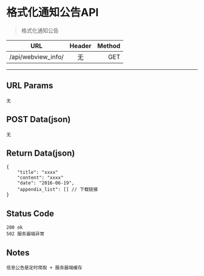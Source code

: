 # 格式化通知公告API

> 格式化通知公告

| URL |  Header | Method |
| ------------- |:-------------:| -----:|
| /api/webview_info/ | 无 | GET |

<hr/>

## URL Params

    无

## POST Data(json)

    无

## Return Data(json)

    {
        "title": "xxxx"
        "content": "xxxx"
        "date": "2016-06-19",
        "appendix_list": [] // 下载链接
    }

## Status Code

    200 ok
    502 服务器端异常

## Notes

    信息公告是定时爬取 + 服务器端缓存
